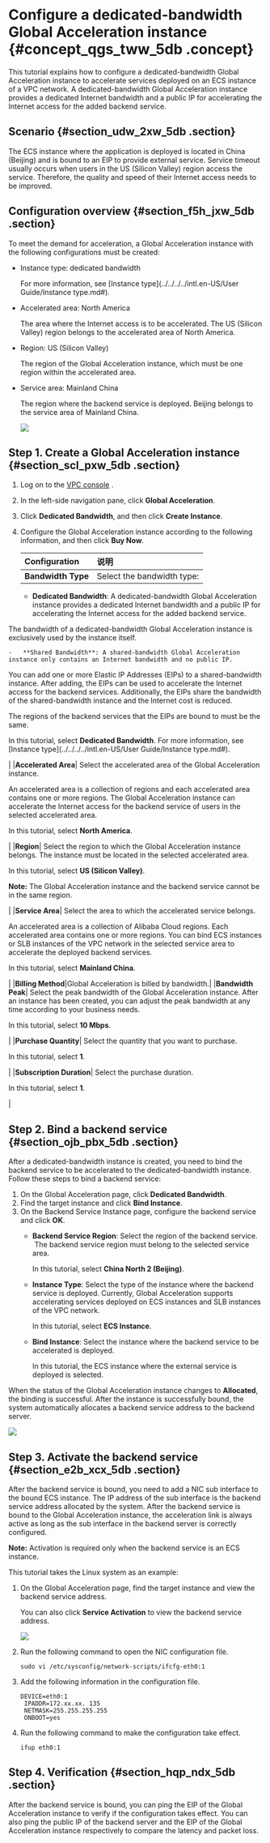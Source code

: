 # Configure a dedicated-bandwidth Global Acceleration instance {#concept_qgs_tww_5db .concept}

This tutorial explains how to configure a dedicated-bandwidth Global Acceleration instance to accelerate services deployed on an ECS instance of a VPC network. A dedicated-bandwidth Global Acceleration instance provides a dedicated Internet bandwidth and a public IP for accelerating the Internet access for the added backend service.

## Scenario {#section_udw_2xw_5db .section}

The ECS instance where the application is deployed is located in China \(Beijing\) and is bound to an EIP to provide external service. Service timeout usually occurs when users in the US \(Silicon Valley\) region access the service. Therefore, the quality and speed of their Internet access needs to be improved.

## Configuration overview {#section_f5h_jxw_5db .section}

To meet the demand for acceleration, a Global Acceleration instance with the following configurations must be created:

-   Instance type: dedicated bandwidth

    For more information, see [Instance type](../../../../intl.en-US/User Guide/Instance type.md#).

-   Accelerated area: North America

    The area where the Internet access is to be accelerated. The US \(Silicon Valley\) region belongs to the accelerated area of North America.

-   Region: US \(Silicon Valley\)

    The region of the Global Acceleration instance, which must be one region within the accelerated area.

-   Service area: Mainland China

    The region where the backend service is deployed. Beijing belongs to the service area of Mainland China.

    ![](http://static-aliyun-doc.oss-cn-hangzhou.aliyuncs.com/assets/img/12632/15344224561372_en-US.png)


## Step 1. Create a Global Acceleration instance {#section_scl_pxw_5db .section}

1.  Log on to the [VPC console](https://vpcnext.console.aliyun.com) .
2.  In the left-side navigation pane, click **Global Acceleration**.
3.  Click **Dedicated Bandwidth**, and then click **Create Instance**.
4.  Configure the Global Acceleration instance according to the following information, and then click **Buy Now**.

    |Configuration|说明|
    |:------------|:-|
    |**Bandwidth Type**| Select the bandwidth type:

    -   **Dedicated Bandwidth**: A dedicated-bandwidth Global Acceleration instance provides a dedicated Internet bandwidth and a public IP for accelerating the Internet access for the added backend service.

The bandwidth of a dedicated-bandwidth Global Acceleration instance is exclusively used by the instance itself.

    -   **Shared Bandwidth**: A shared-bandwidth Global Acceleration instance only contains an Internet bandwidth and no public IP.

You can add one or more Elastic IP Addresses \(EIPs\) to a shared-bandwidth instance. After adding, the EIPs can be used to accelerate the Internet access for the backend services. Additionally, the EIPs share the bandwidth of the shared-bandwidth instance and the Internet cost is reduced.

The regions of the backend services that the EIPs are bound to must be the same.

 In this tutorial, select **Dedicated Bandwidth**. For more information, see [Instance type](../../../../intl.en-US/User Guide/Instance type.md#).

 |
    |**Accelerated Area**| Select the accelerated area of the Global Acceleration instance.

 An accelerated area is a collection of regions and each accelerated area contains one or more regions. The Global Acceleration instance can accelerate the Internet access for the backend service of users in the selected accelerated area.

 In this tutorial, select **North America**.

 |
    |**Region**| Select the region to which the Global Acceleration instance belongs. The instance must be located in the selected accelerated area.

 In this tutorial, select **US \(Silicon Valley\)**.

 **Note:** The Global Acceleration instance and the backend service cannot be in the same region.

 |
    |**Service Area**| Select the area to which the accelerated service belongs.

 An accelerated area is a collection of Alibaba Cloud regions. Each accelerated area contains one or more regions. You can bind ECS instances or SLB instances of the VPC network in the selected service area to accelerate the deployed backend services.

 In this tutorial, select **Mainland China**.

 |
    |**Billing Method**|Global Acceleration is billed by bandwidth.|
    |**Bandwidth Peak**| Select the peak bandwidth of the Global Acceleration instance. After an instance has been created, you can adjust the peak bandwidth at any time according to your business needs.

 In this tutorial, select **10 Mbps**.

 |
    |**Purchase Quantity**| Select the quantity that you want to purchase.

 In this tutorial, select **1**.

 |
    |**Subscription Duration**| Select the purchase duration.

 In this tutorial, select **1**.

 |


## Step 2. Bind a backend service {#section_ojb_pbx_5db .section}

After a dedicated-bandwidth instance is created, you need to bind the backend service to be accelerated to the dedicated-bandwidth instance. Follow these steps to bind a backend service:

1.  On the Global Acceleration page, click **Dedicated Bandwidth**.
2.  Find the target instance and click **Bind Instance**.
3.  On the Backend Service Instance page, configure the backend service and click **OK**.
    -   **Backend Service Region**: Select the region of the backend service.  The backend service region must belong to the selected service area.

        In this tutorial, select **China North 2 \(Beijing\)**.

    -   **Instance Type**: Select the type of the instance where the backend service is deployed. Currently, Global Acceleration supports accelerating services deployed on ECS instances and SLB instances of the VPC network.

        In this tutorial, select **ECS Instance**.

    -   **Bind Instance**: Select the instance where the backend service to be accelerated is deployed.

        In this tutorial, the ECS instance where the external service is deployed is selected.


When the status of the Global Acceleration instance changes to **Allocated**, the binding is successful. After the instance is successfully bound, the system automatically allocates a backend service address to the backend server.

![](http://static-aliyun-doc.oss-cn-hangzhou.aliyuncs.com/assets/img/12632/15344224571391_en-US.png)

## Step 3. Activate the backend service {#section_e2b_xcx_5db .section}

After the backend service is bound, you need to add a NIC sub interface to the bound ECS instance. The IP address of the sub interface is the backend service address allocated by the system. After the backend service is bound to the Global Acceleration instance, the acceleration link is always active as long as the sub interface in the backend server is correctly configured.

**Note:** Activation is required only when the backend service is an ECS instance.

This tutorial takes the Linux system as an example:

1.  On the Global Acceleration page, find the target instance and view the backend service address.

    You can also click **Service Activation** to view the backend service address.

    ![](http://static-aliyun-doc.oss-cn-hangzhou.aliyuncs.com/assets/img/12632/15344224571392_en-US.png)

2.  Run the following command to open the NIC configuration file.

    ```
    sudo vi /etc/sysconfig/network-scripts/ifcfg-eth0:1
    ```

3.  Add the following information in the configuration file.

    ```
    DEVICE=eth0:1
     IPADDR=172.xx.xx. 135
     NETMASK=255.255.255.255
     ONBOOT=yes
    ```

4.  Run the following command to make the configuration take effect.

    ```
    ifup eth0:1
    ```


## Step 4. Verification {#section_hqp_ndx_5db .section}

After the backend service is bound, you can ping the EIP of the Global Acceleration instance to verify if the configuration takes effect. You can also ping the public IP of the backend server and the EIP of the Global Acceleration instance respectively to compare the latency and packet loss.

